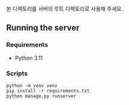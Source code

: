 본 디렉토리를 서버의 루트 디렉토리로 사용해 주세요.

## Running the server
### Requirements
- Python 3.11

### Scripts
```
python -m venv venv
pip install -r requirements.txt
python manage.py runserver
```
